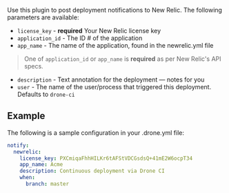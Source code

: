 Use this plugin to post deployment notifications to New Relic.
The following parameters are available:

- `license_key` - **required** Your New Relic license key
- `application_id` - The ID # of the application
- `app_name` - The name of the application, found in the newrelic.yml file

> One of `application_id` or `app_name` is **required** as per New Relic's API specs.

- `description` - Text annotation for the deployment — notes for you
- `user` - The name of the user/process that triggered this deployment.  
Defaults to `drone-ci`

## Example

The following is a sample configuration in your .drone.yml file:

```yaml
notify:
  newrelic:
    license_key: PXCmiqaFhhHILKr6tAFStVDCGsdsQ+41mE2W6ocpT34
    app_name: Acme
    description: Continuous deployment via Drone CI
    when:
      branch: master
```
